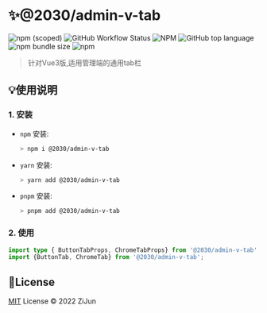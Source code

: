 # :sparkles:@2030/admin-v-tab

![npm (scoped)](https://img.shields.io/npm/v/@2030/admin-v-tab)
![GitHub Workflow Status](https://img.shields.io/github/workflow/status/Jun2030/admin-v-tab/npm-publish-prod)
![NPM](https://img.shields.io/npm/l/@2030/admin-v-tab)
![GitHub top language](https://img.shields.io/github/languages/top/Jun2030/admin-v-tab)
![npm bundle size](https://img.shields.io/bundlephobia/min/@2030/admin-v-tab)
![npm](https://img.shields.io/npm/dt/@2030/admin-v-tab)

> 针对Vue3版,适用管理端的通用tab栏

## :bulb:使用说明

### 1. 安装
- `npm` 安装:
  ```bash
  > npm i @2030/admin-v-tab
  ```
- `yarn` 安装:
  ```bash
  > yarn add @2030/admin-v-tab
  ```
- `pnpm` 安装:
  ```bash
  > pnpm add @2030/admin-v-tab
  ```

### 2. 使用
```typescript
import type { ButtonTabProps, ChromeTabProps} from '@2030/admin-v-tab';
import {ButtonTab, ChromeTab} from '@2030/admin-v-tab';
```

## :key:License

[MIT](./LICENSE) License &copy; 2022 ZiJun
